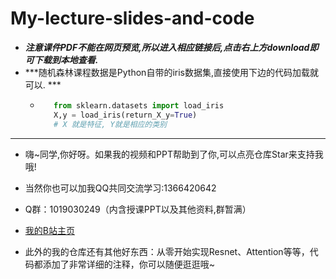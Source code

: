 # My-lecture-slides-and-code

- ***注意课件PDF不能在网页预览,所以进入相应链接后,点击右上方download即可下载到本地查看.***
- ***随机森林课程数据是Python自带的iris数据集,直接使用下边的代码加载就可以. ***
  - ```python
       from sklearn.datasets import load_iris
       X,y = load_iris(return_X_y=True)
       # X 就是特征, Y就是相应的类别
    ```
- ----
- 嗨~同学,你好呀。如果我的视频和PPT帮助到了你,可以点亮仓库Star来支持我哦!

- 当然你也可以加我QQ共同交流学习:1366420642

- Q群：1019030249（内含授课PPT以及其他资料,群暂满）

- [我的B站主页](https://space.bilibili.com/294132471)

- 此外的我的仓库还有其他好东西：从零开始实现Resnet、Attention等等，代码都添加了非常详细的注释，你可以随便逛逛哦~
